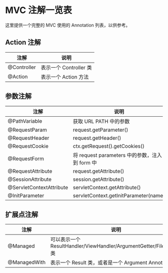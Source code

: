 MVC 注解一览表
========================

这里提供一个完整的 MVC 使用的 Annotation 列表，以供参考。


Action 注解
-----------------

注解                     |  说明                                 
-------------------------|------------------------------
@Controller              | 表示一个 Controller 类
@Action                  | 表示一个 Action 方法


参数注解
-----------------

注解                     |  说明                                 
-------------------------|------------------------------
@PathVariable            | 获取 URL PATH 中的参数 
@RequestParam            | request.getParameter()
@RequestHeader           | request.getHeader()
@RequestCookie           | ctx.getRequest().getCookies()
@RequestForm             | 将 request parameters 中的参数，注入到 form 中   
@RequestAttribute        | request.getAttribute()
@SessionAttribute        | session.getAttribute()
@ServletContextAttribute | servletContext.getAttribute()
@InitParameter           | servletContext.getInitParameter(name)

扩展点注解
-----------------

注解                     |  说明                                 
-------------------------|------------------------------
@Managed                 | 可以表示一个 ResultHandler/ViewHandler/ArgumentGetter/FileUpload 类
@ManagedWith             | 表示一个 Result 类，或者是一个 Argument Annotation


